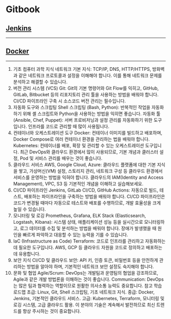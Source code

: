 # Gitbook

## [Jenkins](jenkins)

---

## [Docker](docker)

---

1. 기초 컴퓨터 과학 지식
   네트워크 기본 지식: TCP/IP, DNS, HTTP/HTTPS, 방화벽과 같은 네트워크 프로토콜과 설정을 이해해야 합니다. 이를 통해 네트워크 문제를 분석하고 해결할 수 있습니다.
2. 버전 관리 시스템 (VCS)
   Git: Git의 기본 명령어와 Git Flow를 익히고, GitHub, GitLab, Bitbucket 등의 리포지토리 관리 툴을 사용하는 방법을 배워야 합니다. CI/CD 파이프라인 구축 시 소스코드 버전 관리는 필수입니다.
3. 자동화 도구와 스크립팅
   Shell 스크립팅 (Bash, Python): 반복적인 작업을 자동화하기 위해 셸 스크립트와 Python을 사용하는 방법을 익히면 좋습니다.
   자동화 툴 (Ansible, Chef, Puppet): 서버 프로비저닝과 설정 관리를 자동화하기 위한 도구입니다. 인프라를 코드로 관리할 때 많이 사용됩니다.
4. 컨테이너와 오케스트레이션 도구
   Docker: 컨테이너 이미지를 빌드하고 배포하며, Docker Compose로 여러 컨테이너 환경을 관리하는 법을 배워야 합니다.
   Kubernetes: 컨테이너를 배포, 확장 및 관리할 수 있는 오케스트레이션 도구입니다. 최근 DevOps와 클라우드 환경에서 많이 사용되므로, 기본 개념과 클러스터 설정, Pod 및 서비스 관리를 배우는 것이 좋습니다.
5. 클라우드 서비스
   AWS, Google Cloud, Azure: 클라우드 플랫폼에 대한 기본 지식을 쌓고, 가상머신(VM) 설정, 스토리지 관리, 네트워크 구성 등 클라우드 환경에서 서비스를 운영하는 방법을 익혀야 합니다.
   클라우드의 IAM(Identity and Access Management), VPC, S3 등 기본적인 개념을 이해하고 실습해보세요.
6. CI/CD 파이프라인
   Jenkins, GitLab CI/CD, GitHub Actions: 자동으로 빌드, 테스트, 배포하는 파이프라인을 구축하는 방법을 배워야 합니다.
   CI/CD 파이프라인은 코드가 변경될 때마다 자동으로 테스트와 배포를 수행하므로, 개발 효율성을 크게 높일 수 있습니다.
7. 모니터링 및 로깅
   Prometheus, Grafana, ELK Stack (Elasticsearch, Logstash, Kibana): 시스템 상태, 애플리케이션 성능 등을 실시간으로 모니터링하고, 로그 데이터를 수집 및 분석하는 방법을 배워야 합니다.
   장애가 발생했을 때 원인을 빠르게 파악하고 대응할 수 있는 능력을 기를 수 있습니다.
8. IaC (Infrastructure as Code)
   Terraform: 코드로 인프라를 관리하고 자동화하는 데 필요한 도구입니다. AWS, GCP 등 클라우드 자원을 코드로 정의하고 배포하는 데 유용합니다.
9. 보안 지식
   CI/CD 및 클라우드 보안: API 키, 인증 토큰, 비밀번호 등을 안전하게 관리하는 방법을 알아야 하며, 기본적인 네트워크 보안 설정도 숙지해야 합니다.
10. 문화 및 협업
    Agile/Scrum: DevOps는 개발팀과 운영팀의 협업을 강조하므로, Agile과 같은 개발 방법론을 이해하는 것이 좋습니다.
    Communication: DevOps는 많은 팀과 협력하는 역할이므로 원활한 의사소통 능력도 중요합니다.
    참고 학습 로드맵
    초급: Linux, Git, Shell 스크립팅, 기초 네트워크 지식.
    중급: Docker, Jenkins, 기본적인 클라우드 서비스.
    고급: Kubernetes, Terraform, 모니터링 및 로깅 시스템, 고급 클라우드 활용.
    이 분야의 기술은 계속해서 발전하므로 최신 트렌드를 항상 주시하는 것이 중요합니다.
